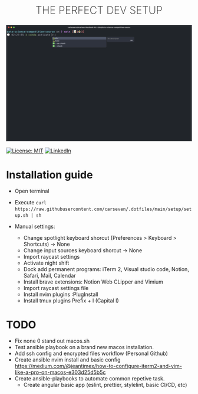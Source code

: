 <h2 style="
    text-align: center;
    font-weight:200;
    font-size: 28px;
    text-transform: uppercase;
">The perfect dev setup</h2>
<p align="center">
    <img src="terminal.png"/>
</p>

[![License: MIT](https://img.shields.io/badge/License-MIT-yellow.svg)](https://opensource.org/licenses/MIT)
[![LinkedIn](https://img.shields.io/badge/Follow-linkedin-0077b5.svg?style=flat-square)](https://www.linkedin.com/in/carles-serra-vendrell/)

# Installation guide

- Open terminal
- Execute
  `curl https://raw.githubusercontent.com/carseven/.dotfiles/main/setup/setup.sh | sh`

- Manual settings:
  - Change spotlight keyboard shorcut (Preferences > Keyboard > Shortcuts) -> None
  - Change input sources keyboard shorcut -> None
  - Import raycast settings
  - Activate night shift
  - Dock add permanent programs: iTerm 2, Visual studio code, Notion, Safari, Mail, Calendar
  - Install brave extensions: Notion Web CLipper and Vimium
  - Import raycast settings file
  - Install nvim plugins :PlugInstall
  - Install tmux plugins Prefix + I (Capital I)

# TODO

- Fix none 0 stand out macos.sh
- Test ansible playbook on a brand new macos installation.
- Add ssh config and encrypted files workflow (Personal Github)
- Create ansible nvim install and basic config https://medium.com/@jeantimex/how-to-configure-iterm2-and-vim-like-a-pro-on-macos-e303d25d5b5c
- Create ansible-playbooks to automate common repetive task.
  - Create angular basic app (eslint, prettier, stylelint, basic CI/CD, etc)

